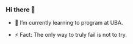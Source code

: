 ### Hi there 👋

<!--- 🔭 I’m currently working on ...-->
- 🌱 I’m currently learning to program at UBA.
<!--- 👯 I’m looking to collaborate on ...-->
<!--- 🤔 I’m looking for help with ...-->
<!--- 💬 Ask me about ...v
<!--- 📫 How to reach me: ...-->
<!--- 😄 Pronouns: ...-->
- ⚡ Fact: The only way to truly fail is not to try.
